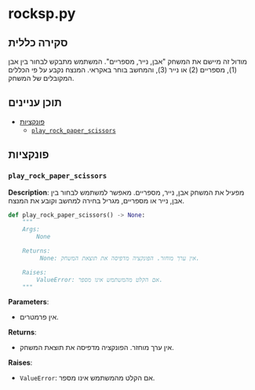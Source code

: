 # rocksp.py

## סקירה כללית

מודול זה מיישם את המשחק "אבן, נייר, מספריים". המשתמש מתבקש לבחור בין אבן (1), מספריים (2) או נייר (3), והמחשב בוחר באקראי. המנצח נקבע על פי הכללים המקובלים של המשחק.

## תוכן עניינים

- [פונקציות](#פונקציות)
    - [`play_rock_paper_scissors`](#play_rock_paper_scissors)

## פונקציות

### `play_rock_paper_scissors`

**Description**:
מפעיל את המשחק אבן, נייר, מספריים. מאפשר למשתמש לבחור בין אבן, נייר או מספריים, מגריל בחירה למחשב וקובע את המנצח.

```python
def play_rock_paper_scissors() -> None:
    """
    Args:
        None

    Returns:
         None: אין ערך מוחזר. הפונקציה מדפיסה את תוצאת המשחק.

    Raises:
        ValueError: אם הקלט מהמשתמש אינו מספר.
    """
```

**Parameters**:
- אין פרמטרים.

**Returns**:
- אין ערך מוחזר. הפונקציה מדפיסה את תוצאת המשחק.

**Raises**:
- `ValueError`: אם הקלט מהמשתמש אינו מספר.
```